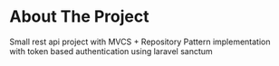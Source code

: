 # About The Project

Small rest api project with MVCS + Repository Pattern implementation \
with token based authentication using laravel sanctum
